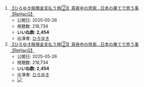 1.  [【ひろゆき賠償金支払う旅②】真夜中の思索…日本の果てで思う事【ReHacQ】](/rehacq_fan/ids/https://www.youtube.com/watch?v=rqakb17axS8 "wikilink")
    -   公開日: 2025-05-26
    -   視聴数: 218,734
    -   **いいね数: 2,454**
    -   出演者: [ひろゆき](/rehacq_fan/people/ひろゆき "wikilink")
1.  [【ひろゆき賠償金支払う旅②】真夜中の思索…日本の果てで思う事【ReHacQ】](https://www.youtube.com/watch?v=rqakb17axS8)
    -   公開日: 2025-05-26
    -   視聴数: 218,734
    -   **いいね数: 2,454**
    -   出演者: [ひろゆき](/rehacq_fan/people/ひろゆき "wikilink")
    - [![](https://img.youtube.com/vi/rqakb17axS8/hqdefault.jpg)](https://www.youtube.com/watch?v=rqakb17axS8)
